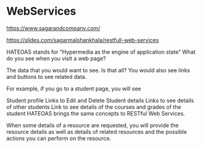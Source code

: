 # WebServices
https://www.sagarandcompany.com/



https://slides.com/sagarmalshankhala/restfull-web-services



HATEOAS stands for “Hypermedia as the engine of application state”
What do you see when you visit a web page?

The data that you would want to see. Is that all? You would also see links and buttons to see related data.

For example, if you go to a student page, you will see

Student profile
Links to Edit and Delete Student details
Links to see details of other students
Link to see details of the courses and grades of the student
HATEOAS brings the same concepts to RESTful Web Services.

When some details of a resource are requested, you will provide the resource details as well as details of related resources and the possible actions you can perform on the resource.

